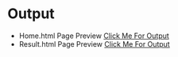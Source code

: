 # Output

* Home.html Page Preview [Click Me For Output](https://hell3oy.github.io/Spam-Detector/Spam_Detector_Project/templates/home.html)
* Result.html Page Preview [Click Me For Output](https://hell3oy.github.io/Spam-Detector/Spam_Detector_Project/templates/result.html)

